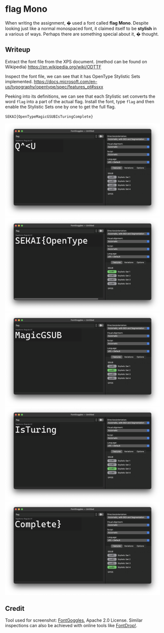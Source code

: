 # flag Mono

When writing the assignment, � used a font called **flag Mono**. Despite looking just like a normal monospaced font, it claimed itself to be **stylish** in a various of ways. Perhaps there are something special about it, � thought.

## Writeup
Extract the font file from the XPS document. (method can be found on Wikipedia)
https://en.wikipedia.org/wiki/ODTTF

Inspect the font file, we can see that it has OpenType Stylistic Sets implemented. 
https://docs.microsoft.com/en-us/typography/opentype/spec/features_pt#ssxx

Peeking into its definitions, we can see that each Stylistic set converts the word `flag` into a part of the actual flag. Install the font, type `flag` and then enable the Stylistic Sets one by one to get the full flag.

`SEKAI{OpenTypeMagicGSUBIsTuringComplete}`

![Plain rendering](plain.png)
![The word `flag` rendered with Stylistic Set 1](ss01.png)
![The word `flag` rendered with Stylistic Set 2](ss02.png)
![The word `flag` rendered with Stylistic Set 3](ss03.png)
![The word `flag` rendered with Stylistic Set 4](ss04.png)

## Credit
Tool used for screenshot: [FontGoggles](https://fontgoggles.org/), Apache 2.0 License. Similar inspections can also be achieved with online tools like [FontDrop!](https://fontdrop.info/).